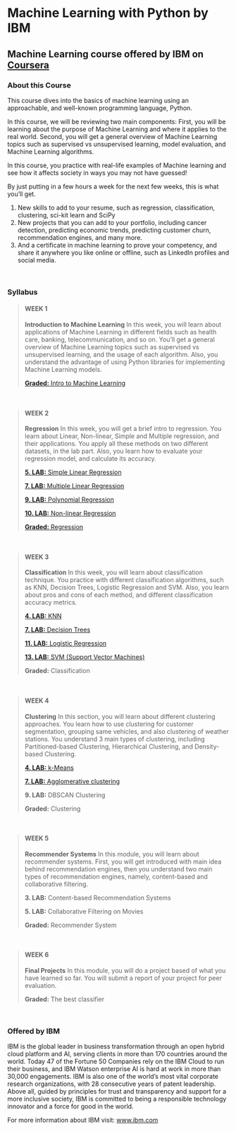 # Machine Learning with Python by IBM
## Machine Learning course offered by IBM on [Coursera](https://www.coursera.org/learn/machine-learning-with-python?specialization=ibm-data-science)

### About this Course

This course dives into the basics of machine learning using an approachable, and well-known programming language, Python.

In this course, we will be reviewing two main components:
First, you will be learning about the purpose of Machine Learning and where it applies to the real world.
Second, you will get a general overview of Machine Learning topics such as supervised vs unsupervised learning,  model evaluation, and Machine Learning algorithms.

In this course, you practice with real-life examples of Machine learning and see how it affects society in ways you may not have guessed!

By just putting in a few hours a week for the next few weeks, this is what you’ll get.
  1) New skills to add to your resume, such as regression, classification, clustering, sci-kit learn and SciPy
  2) New projects that you can add to your portfolio, including cancer detection, predicting economic trends, predicting customer churn, recommendation engines, and many more.
  3) And a certificate in machine learning to prove your competency, and share it anywhere you like online or offline, such as LinkedIn profiles and social media.

<br />

### Syllabus

> #### WEEK 1
> __Introduction to Machine Learning__
> In this week, you will learn about applications of Machine Learning in different fields such as health care, banking, telecommunication, and so on. You’ll get a general overview of Machine Learning topics such as supervised vs unsupervised learning, and the usage of each algorithm. Also, you understand the advantage of using Python libraries for implementing Machine Learning models.
>
> [**Graded:** Intro to Machine Learning](https://github.com/GeovanaSLima/Machine_Learning_with_Python_IBM/blob/main/Week%201%20-%20Quiz.pdf)
>

<br />

> #### WEEK 2
> __Regression__
> In this week, you will get a brief intro to regression. You learn about Linear, Non-linear, Simple and Multiple regression, and their applications. You apply all these methods on two different datasets, in the lab part. Also, you learn how to evaluate your regression model, and calculate its accuracy.
>
> [**5. LAB:** Simple Linear Regression](https://github.com/GeovanaSLima/Machine_Learning_with_Python_IBM/blob/main/Week%202%20LABs/Week_2__LAB_1.ipynb)
>
> [**7. LAB:** Multiple Linear Regression](https://github.com/GeovanaSLima/Machine_Learning_with_Python_IBM/blob/main/Week%202%20LABs/Week_2__LAB_2.ipynb)
> 
> [**9. LAB:** Polynomial Regression](https://github.com/GeovanaSLima/Machine_Learning_with_Python_IBM/blob/main/Week%202%20LABs/Week_2__LAB_3.ipynb)
> 
> [**10. LAB:** Non-linear Regression](https://github.com/GeovanaSLima/Machine_Learning_with_Python_IBM/blob/main/Week%202%20LABs/Week_2__LAB_4.ipynb)
> 
> [**Graded:** Regression](https://github.com/GeovanaSLima/Machine_Learning_with_Python_IBM/blob/main/Week%202%20-%20Quiz.pdf)

<br />

> #### WEEK 3
> __Classification__
> In this week, you will learn about classification technique. You practice with different classification algorithms, such as KNN, Decision Trees, Logistic Regression and SVM. Also, you learn about pros and cons of each method, and different classification accuracy metrics.
>
> [**4. LAB:** KNN](https://github.com/GeovanaSLima/Machine_Learning_with_Python_IBM/blob/main/Week%203%20LABs/Week_3__LAB_1.ipynb)
> 
> [**7. LAB:** Decision Trees](https://github.com/GeovanaSLima/Machine_Learning_with_Python_IBM/blob/main/Week%203%20LABs/Week_3__LAB_2.ipynb)
> 
> [**11. LAB:** Logistic Regression](https://github.com/GeovanaSLima/Machine_Learning_with_Python_IBM/blob/main/Week%203%20LABs/Week_3__LAB_3.ipynb)
> 
> [**13. LAB:** SVM (Support Vector Machines)](https://github.com/GeovanaSLima/Machine_Learning_with_Python_IBM/blob/main/Week%203%20LABs/Week_3__LAB_4.ipynb)
> 
> **Graded:** Classification
>

<br />

> #### WEEK 4
> __Clustering__
> In this section, you will learn about different clustering approaches. You learn how to use clustering for customer segmentation, grouping same vehicles, and also clustering of weather stations. You understand 3 main types of clustering, including Partitioned-based Clustering, Hierarchical Clustering, and Density-based Clustering.
>
> [**4. LAB:** k-Means](https://github.com/GeovanaSLima/Machine_Learning_with_Python_IBM/blob/main/Week%204%20LABs/Week_4__LAB_1.ipynb)
> 
> [**7. LAB:** Agglomerative clustering](https://github.com/GeovanaSLima/Machine_Learning_with_Python_IBM/blob/main/Week%204%20LABs/Week_4__LAB_2.ipynb)
> 
> **9. LAB:** DBSCAN Clustering
> 
> **Graded:** Clustering
>

<br />

> #### WEEK 5
> __Recommender Systems__
> In this module, you will learn about recommender systems. First, you will get introduced with main idea behind recommendation engines, then you understand two main types of recommendation engines, namely, content-based and collaborative filtering.
>
> **3. LAB:** Content-based Recommendation Systems
> 
> **5. LAB:** Collaborative Filtering on Movies
> 
> **Graded:** Recommender System

<br />

> #### WEEK 6
> __Final Projects__
> In this module, you will do a project based of what you have learned so far. You will submit a report of your project for peer evaluation.
>
> **Graded:** The best classifier
>

<br />

### Offered by IBM

IBM is the global leader in business transformation through an open hybrid cloud platform and AI, serving clients in more than 170 countries around the world. Today 47 of the Fortune 50 Companies rely on the IBM Cloud to run their business, and IBM Watson enterprise AI is hard at work in more than 30,000 engagements. IBM is also one of the world’s most vital corporate research organizations, with 28 consecutive years of patent leadership. Above all, guided by principles for trust and transparency and support for a more inclusive society, IBM is committed to being a responsible technology innovator and a force for good in the world.

For more information about IBM visit: www.ibm.com
